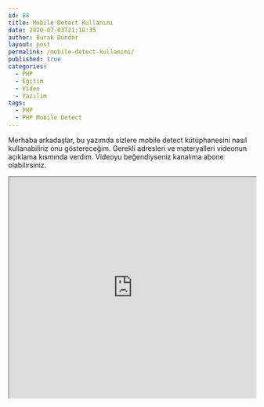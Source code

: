 ```yaml
---
id: 88
title: Mobile Detect Kullanımı
date: 2020-07-03T21:18:35
author: Burak Dündar
layout: post
permalink: /mobile-detect-kullanimi/
published: true
categories:
  - PHP
  - Eğitim
  - Video
  - Yazılım
tags:
  - PHP
  - PHP Mobile Detect
---
```

Merhaba arkadaşlar, bu yazımda sizlere mobile detect kütüphanesini nasıl kullanabiliriz onu göstereceğim. Gerekli adresleri ve materyalleri videonun açıklama kısmında verdim. Videoyu beğendiyseniz kanalıma abone olabilirsiniz.

<iframe src="https://www.youtube.com/embed/rB6Jghnp1tU" width="100%" height="450"></iframe>